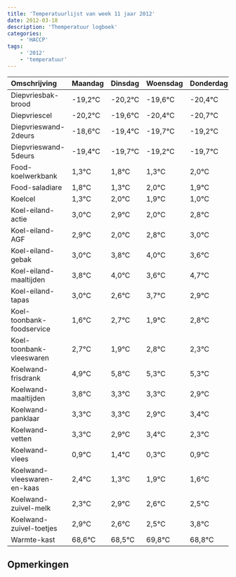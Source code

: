 ```yaml
---
title: 'Temperatuurlijst van week 11 jaar 2012'
date: 2012-03-18
description: 'Themperatuur logboek'
categories:
    - 'HACCP'
tags:
    - '2012'
    - 'temperatuur'
---
```

|Omschrijving|Maandag|Dinsdag|Woensdag|Donderdag|Vrijdag|Zaterdag|Zondag|
|:---|:---|:---|:---|:---|:---|:---|:---|
|Diepvriesbak-brood|-19,2°C|-20,2°C|-19,6°C|-20,4°C|-20,7°C|-20,2°C|-20,7°C|
|Diepvriescel|-20,2°C|-19,6°C|-20,4°C|-20,7°C|-20,2°C|-20,7°C|-20,0°C|
|Diepvrieswand-2deurs|-18,6°C|-19,4°C|-19,7°C|-19,2°C|-19,7°C|-19,0°C|-19,1°C|
|Diepvrieswand-5deurs|-19,4°C|-19,7°C|-19,2°C|-19,7°C|-19,0°C|-19,1°C|-20,0°C|
|Food-koelwerkbank|1,3°C|1,8°C|1,3°C|2,0°C|1,9°C|1,0°C|1,8°C|
|Food-saladiare|1,8°C|1,3°C|2,0°C|1,9°C|1,0°C|1,8°C|2,0°C|
|Koelcel|1,3°C|2,0°C|1,9°C|1,0°C|1,8°C|2,0°C|1,6°C|
|Koel-eiland-actie|3,0°C|2,9°C|2,0°C|2,8°C|3,0°C|2,6°C|3,7°C|
|Koel-eiland-AGF|2,9°C|2,0°C|2,8°C|3,0°C|2,6°C|3,7°C|2,9°C|
|Koel-eiland-gebak|3,0°C|3,8°C|4,0°C|3,6°C|4,7°C|3,9°C|4,8°C|
|Koel-eiland-maaltijden|3,8°C|4,0°C|3,6°C|4,7°C|3,9°C|4,8°C|4,3°C|
|Koel-eiland-tapas|3,0°C|2,6°C|3,7°C|2,9°C|3,8°C|3,3°C|3,3°C|
|Koel-toonbank-foodservice|1,6°C|2,7°C|1,9°C|2,8°C|2,3°C|2,3°C|1,9°C|
|Koel-toonbank-vleeswaren|2,7°C|1,9°C|2,8°C|2,3°C|2,3°C|1,9°C|2,4°C|
|Koelwand-frisdrank|4,9°C|5,8°C|5,3°C|5,3°C|4,9°C|5,4°C|4,3°C|
|Koelwand-maaltijden|3,8°C|3,3°C|3,3°C|2,9°C|3,4°C|2,3°C|2,9°C|
|Koelwand-panklaar|3,3°C|3,3°C|2,9°C|3,4°C|2,3°C|2,9°C|2,6°C|
|Koelwand-vetten|3,3°C|2,9°C|3,4°C|2,3°C|2,9°C|2,6°C|2,5°C|
|Koelwand-vlees|0,9°C|1,4°C|0,3°C|0,9°C|0,6°C|0,5°C|1,8°C|
|Koelwand-vleeswaren-en-kaas|2,4°C|1,3°C|1,9°C|1,6°C|1,5°C|2,8°C|1,8°C|
|Koelwand-zuivel-melk|2,3°C|2,9°C|2,6°C|2,5°C|3,8°C|2,8°C|3,7°C|
|Koelwand-zuivel-toetjes|2,9°C|2,6°C|2,5°C|3,8°C|2,8°C|3,7°C|2,3°C|
|Warmte-kast|68,6°C|68,5°C|69,8°C|68,8°C|69,7°C|68,3°C|68,7°C|

## Opmerkingen


